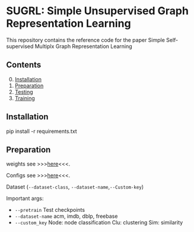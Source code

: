 # SUGRL: Simple Unsupervised Graph Representation Learning

This repository contains the reference code for the paper Simple Self-supervised Multiplx Graph Representation Learning 

## Contents

0. [Installation](#installation)
0. [Preparation](#Preparation)
0. [Testing](#test)
0. [Training](#train)

## Installation
pip install -r requirements.txt 

## Preparation

weights see >>>[here](SUGRL/checkpoints/)<<<.

Configs see >>>[here](SUGRL/args.yaml)<<<.

Dataset (`--dataset-class`, `--dataset-name`,`--Custom-key`)



Important args:
* `--pretrain` Test checkpoints
* `--dataset-name` acm, imdb, dblp, freebase
* `--custom_key` Node: node classification  Clu: clustering   Sim: similarity

